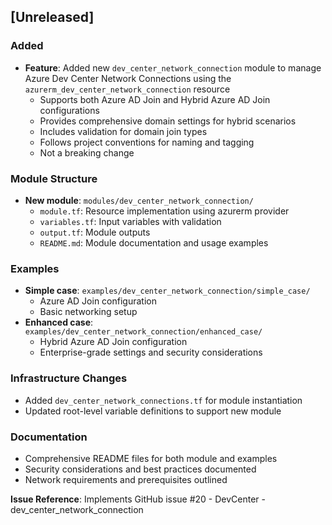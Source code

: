## [Unreleased]

### Added
- **Feature**: Added new `dev_center_network_connection` module to manage Azure Dev Center Network Connections using the `azurerm_dev_center_network_connection` resource
  - Supports both Azure AD Join and Hybrid Azure AD Join configurations
  - Provides comprehensive domain settings for hybrid scenarios
  - Includes validation for domain join types
  - Follows project conventions for naming and tagging
  - Not a breaking change

### Module Structure
- **New module**: `modules/dev_center_network_connection/`
  - `module.tf`: Resource implementation using azurerm provider
  - `variables.tf`: Input variables with validation
  - `output.tf`: Module outputs
  - `README.md`: Module documentation and usage examples

### Examples
- **Simple case**: `examples/dev_center_network_connection/simple_case/`
  - Azure AD Join configuration
  - Basic networking setup
- **Enhanced case**: `examples/dev_center_network_connection/enhanced_case/`
  - Hybrid Azure AD Join configuration
  - Enterprise-grade settings and security considerations

### Infrastructure Changes
- Added `dev_center_network_connections.tf` for module instantiation
- Updated root-level variable definitions to support new module

### Documentation
- Comprehensive README files for both module and examples
- Security considerations and best practices documented
- Network requirements and prerequisites outlined

**Issue Reference**: Implements GitHub issue #20 - DevCenter - dev_center_network_connection